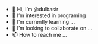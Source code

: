 - 👋 Hi, I’m @dulbasir
- 👀 I’m interested in programing
- 🌱 I’m currently learning ...
- 💞️ I’m looking to collaborate on ...
- 📫 How to reach me ...

<!---
dulbasir/dulbasir is a ✨ special ✨ repository because its `README.md` (this file) appears on your GitHub profile.
You can click the Preview link to take a look at your changes.
--->
